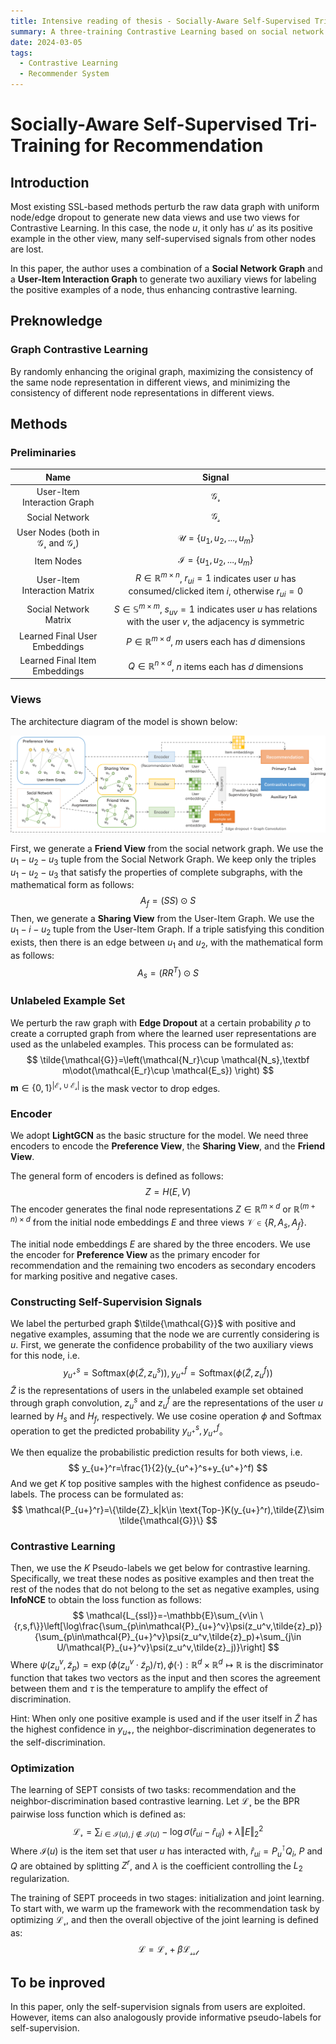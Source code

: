 ```yaml
---
title: Intensive reading of thesis - Socially-Aware Self-Supervised Tri-Training for Recommendation
summary: A three-training Contrastive Learning based on social network assistance
date: 2024-03-05
tags:
  - Contrastive Learning
  - Recommender System
---
```


# Socially-Aware Self-Supervised Tri-Training for Recommendation

## Introduction

Most existing SSL-based methods perturb the raw data graph with uniform node/edge dropout to generate new data views and use two views for Contrastive Learning. In this case, the node $u$, it only has $u'$ as its positive example in the other view, many self-supervised signals from other nodes are lost. 

In this paper, the author uses a combination of a **Social Network Graph** and a **User-Item Interaction Graph** to generate two auxiliary views for labeling the positive examples of a node, thus enhancing contrastive learning.

## Preknowledge

### Graph Contrastive Learning

By randomly enhancing the original graph, maximizing the consistency of the same node representation in different views, and minimizing the consistency of different node representations in different views.

## Methods

### Preliminaries

|                           Name                           |                            Signal                            |
| :------------------------------------------------------: | :----------------------------------------------------------: |
|               User-Item Interaction Graph                |                       $\mathcal{G_r}$                        |
|                      Social Network                      |                       $\mathcal{G_s}$                        |
| User Nodes (both in $\mathcal{G_r}$ and $\mathcal{G_s}$) |              $\mathcal{U}=\{u_1,u_2,...,u_m\}$               |
|                        Item Nodes                        |              $\mathcal{I}=\{u_1,u_2,...,u_m\}$               |
|               User-Item Interaction Matrix               | $R\in \mathbb{R}^{m\times n}$, $r_{ui}=1$ indicates user $u$ has consumed/clicked item $i$, otherwise $r_{ui}=0$ |
|                  Social Network Matrix                   | $S\in \mathbb{S}^{m\times m}$, $s_{uv}=1$ indicates user $u$ has relations with the user $v$, the adjacency is symmetric |
|              Learned Final User Embeddings               | $P\in \mathbb{R}^{m\times d}$, $m$ users each has $d$ dimensions |
|              Learned Final Item Embeddings               | $Q\in \mathbb{R}^{n\times d}$, $n$ items each has $d$ dimensions |

### Views

The architecture diagram of the model is shown below:

![alt text](image1.png)

First, we generate a **Friend View** from the social network graph. We use the $u_1-u_2-u_3$ tuple from the Social Network Graph. We keep only the triples $u_1-u_2-u_3$ that satisfy the properties of complete subgraphs, with the mathematical form as follows:
$$
A_f=(SS)\odot S
$$
Then, we generate a **Sharing View** from the User-Item Graph. We use the $u_1-i-u_2$ tuple from the User-Item Graph. If a triple satisfying this condition exists, then there is an edge between $u_1$ and $u_2$, with the mathematical form as follows:
$$
A_s=(RR^T)\odot S
$$

### Unlabeled Example Set

We perturb the raw graph with **Edge Dropout** at a certain probability $\rho$ to create a corrupted graph from where the learned user representations are used as the unlabeled examples. This process can be formulated as:
$$
\tilde{\mathcal{G}}=\left(\mathcal{N_r}\cup \mathcal{N_s},\textbf m\odot(\mathcal{E_r}\cup \mathcal{E_s}) \right)
$$
$\textbf{m}\in\{0,1\}^{|\mathcal{E_r}\cup \mathcal{E_s}|}$ is the mask vector to drop edges.

### Encoder

We adopt **LightGCN** as the basic structure for the model. We need three encoders to encode the **Preference View**, the **Sharing View**, and the **Friend View**.

The general form of encoders is defined as follows:
$$
Z=H(E,V)
$$
The encoder generates the final node representations $Z\in \mathbb{R}^{m\times d} ~\text{or}~\mathbb{R}^{(m+n)\times d}$ from the initial node embeddings $E$ and three views $\mathcal{V}\in\{R,A_s,A_f\}$.

The initial node embeddings $E$ are shared by the three encoders. We use the encoder for **Preference View** as the primary encoder for recommendation and the remaining two encoders as secondary encoders for marking positive and negative cases.

### Constructing Self-Supervision Signals

We label the perturbed graph $\tilde{\mathcal{G}}$ with positive and negative examples, assuming that the node we are currently considering is $u$. First, we generate the confidence probability of the two auxiliary views for this node, i.e.
$$
y_{u^+}^s=\text{Softmax}(\phi(\tilde{Z},z_u^s)),y_{u^+}^f=\text{Softmax}(\phi(\tilde{Z},z_u^f))
$$
$\tilde{Z}$ is the representations of users in the unlabeled example set obtained through graph convolution, $z_u^s$ and $z_u^f$ are the representations of the user $u$ learned by $H_s$ and $H_f$, respectively. We use cosine operation $\phi$ and Softmax operation to get the predicted probability $y_{u^+}^s,y_{u^+}^f$。

We then equalize the probabilistic prediction results for both views, i.e.
$$
y_{u+}^r=\frac{1}{2}(y_{u^+}^s+y_{u^+}^f)
$$
And we get $K$ top positive samples with the highest confidence as pseudo-labels. The process can be formulated as:
$$
\mathcal{P_{u+}^r}=\{\tilde{Z}_k|k\in \text{Top-}K(y_{u+}^r),\tilde{Z}\sim \tilde{\mathcal{G}}\}
$$

### Contrastive Learning

Then, we use the $K$ Pseudo-labels we get below for contrastive learning. Specifically, we treat these nodes as positive examples and then treat the rest of the nodes that do not belong to the set as negative examples, using **InfoNCE** to obtain the loss function as follows:
$$
\mathcal{L_{ssl}}=-\mathbb{E}\sum_{v\in \{r,s,f\}}\left[\log\frac{\sum_{p\in\mathcal{P}_{u+}^v}\psi(z_u^v,\tilde{z}_p)}{\sum_{p\in\mathcal{P}_{u+}^v}\psi(z_u^v,\tilde{z}_p)+\sum_{j\in U/\mathcal{P}_{u+}^v}\psi(z_u^v,\tilde{z}_j)}\right]
$$
Where $\psi(z_u^v,\tilde{z}_p)=\exp(\phi(z_u^v\cdot \tilde{z}_p)/\tau),\phi(\cdot):\mathbb{R}^d\times \mathbb{R}^d\mapsto \mathbb{R}$ is the discriminator function that takes two vectors as the input and then scores the agreement between them and $\tau$ is the temperature to amplify the effect of discrimination.

Hint: When only one positive example is used and if the user itself in $\tilde Z$ has the highest confidence in $y_{u+}$, the neighbor-discrimination degenerates to the self-discrimination.

### Optimization

The learning of SEPT consists of two tasks: recommendation and the neighbor-discrimination based contrastive learning. Let $\mathcal{L_r}$ be the BPR pairwise loss function which is defined as:
$$
\mathcal{L_r}=\sum_{i\in \mathcal{I}(u),j\notin \mathcal{I}(u)}-\log\sigma(\hat{r}_{ui}-\hat{r}_{uj})+\lambda \Vert E\Vert_2^2
$$
Where $\mathcal{I}(u)$ is the item set that user $u$ has interacted with, $\hat{r}_{ui}=P_u^\intercal Q_i$, $P$ and $Q$ are obtained by splitting $Z^r$, and $\lambda$ is the coefficient controlling the $L_2$ regularization.

The training of SEPT proceeds in two stages: initialization and joint learning. To start with, we warm up the framework with the recommendation task by optimizing $\mathcal{L_r}$, and then the overall objective of the joint learning is defined as:
$$
\mathcal{L}=\mathcal{L_r}+\beta \mathcal{L_{ssl}}
$$

## To be inproved

In this paper, only the self-supervision signals from users are exploited. However, items can also analogously provide informative pseudo-labels for self-supervision.
